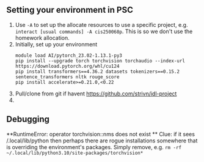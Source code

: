 ## Setting your environment in PSC

1. Use `-A` to set up the allocate resources to use a specific project, e.g. `interact [usual commands] -A cis250068p`. This is so we don't use the homework allocation.
2. Initially, set up your environment
    ```
    module load AI/pytorch_23.02-1.13.1-py3
    pip install --upgrade torch torchvision torchaudio --index-url https://download.pytorch.org/whl/cu124
    pip install transformers==4.36.2 datasets tokenizers==0.15.2 sentence_transformers nltk rouge_score 
    pip install accelerate>=0.21.0,<0.22
    ```
3. Pull/clone from git if havent https://github.com/strivn/idl-project
4. 
    
## Debugging

**RuntimeError: operator torchvision::nms does not exist
**
Clue: if it sees /.local/lib/python then perhaps there are rogue installations somewhere that is overriding the environment's packages. Simply remove, e.g. 
`rm -rf ~/.local/lib/python3.10/site-packages/torchvision*`
